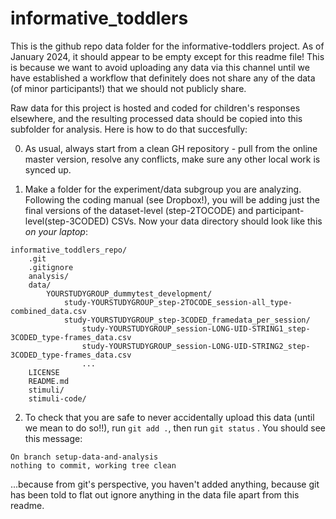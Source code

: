 # informative_toddlers

This is the github repo data folder for the informative-toddlers project.  As of January 2024, it should appear to be empty except for this readme file! This is because we want
to avoid uploading any data via this channel until we have established a workflow that definitely does not share any of the data (of minor participants!) that we should
not publicly share. 

Raw data for this project is hosted and coded for children's responses elsewhere, and the resulting processed data should be copied into this
subfolder for analysis.  Here is how to do that succesfully:

0) As usual, always start from a clean GH repository - pull from the online master version, resolve any conflicts, make sure any other local work is synced up.

1) Make a folder for the experiment/data subgroup you are analyzing.  Following the coding manual (see Dropbox!), you will be adding just the final
versions of the dataset-level (step-2TOCODE) and participant-level(step-3CODED) CSVs.  Now your data directory should look like this *on your laptop*: 


```
informative_toddlers_repo/
	.git
	.gitignore
	analysis/
	data/
		YOURSTUDYGROUP_dummytest_development/
			study-YOURSTUDYGROUP_step-2TOCODE_session-all_type-combined_data.csv
			study-YOURSTUDYGROUP_step-3CODED_framedata_per_session/
				study-YOURSTUDYGROUP_session-LONG-UID-STRING1_step-3CODED_type-frames_data.csv
				study-YOURSTUDYGROUP_session-LONG-UID-STRING2_step-3CODED_type-frames_data.csv
				...
	LICENSE
	README.md
	stimuli/
	stimuli-code/
```

2) To check that you are safe to never accidentally upload this data (until we mean to do so!!), run `git add .`, then run `git status` . You should see this message:

```
On branch setup-data-and-analysis
nothing to commit, working tree clean
```

...because from git's perspective, you haven't added anything, because git has been told to flat out ignore anything in the data file apart from this readme. 